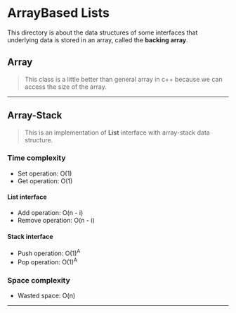 # ArrayBased Lists
This directory is about the data structures of some interfaces that underlying data is stored in an array, called the __backing
array__.
## Array
> This class is a little better than general array in c++ because we can access the size of the array.
---
## Array-Stack
> This is an implementation of __List__ interface with array-stack data structure.
### Time complexity
* Set operation: O(1)
* Get operation: O(1)
#### List interface
* Add operation: O(n - i)
* Remove operation: O(n - i)
#### Stack interface
* Push operation: O(1)<sup>A</sup>
* Pop operation: O(1)<sup>A</sup>
### Space complexity
* Wasted space: O(n)
---